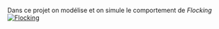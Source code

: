 Dans ce projet on modélise et on simule le comportement de _Flocking_
[![Flocking](https://upload.wikimedia.org/wikipedia/commons/4/48/Starlings_by_Oronbb.JPG)](https://fr.wikipedia.org/wiki/Nu%C3%A9e_(oiseaux))

